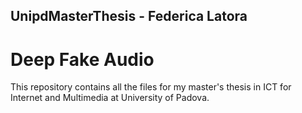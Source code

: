 ## UnipdMasterThesis - Federica Latora
# Deep Fake Audio

This repository contains all the files for my master's thesis in ICT for Internet and Multimedia at University of Padova.

